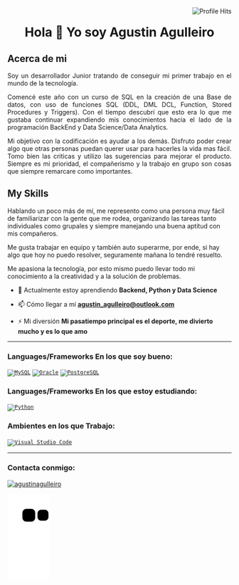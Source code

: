 <img align="right" alt="Profile Hits" src="https://komarev.com/ghpvc/?username=AgustinAgulleiro&label=Profile%20views&color=blue&style=flat">
<h1 align="center">Hola 👋 Yo soy Agustin Agulleiro</h1>
<h2>Acerca de mi </h2>

<p align="justify">Soy un desarrollador Junior tratando de conseguir mi primer trabajo en el mundo de la tecnología.</p>

<p align="justify">Comencé este año con un curso de SQL en la creación de una Base de datos, con uso de funciones SQL (DDL, DML DCL, Function, Stored Procedures y Triggers). Con el tiempo descubrí que esto era lo que me gustaba continuar expandiendo mis conocimientos hacia el lado de la programación BackEnd y Data Science/Data Analytics.</p>

<p align="justify">Mi objetivo con la codificación es ayudar a los demás. Disfruto poder crear algo que otras personas puedan querer usar para hacerles la vida mas fácil. Tomo bien las criticas y utilizo las sugerencias para mejorar el producto. Siempre es mi prioridad, el compañerismo y la trabajo en grupo son cosas que siempre remarcare como importantes.</p>

<p align="justify"></p>


## My Skills
Hablando un poco más de mí, me represento como una persona muy fácil de familiarizar con la gente que me rodea, organizando las tareas tanto individuales como grupales y siempre manejando una buena aptitud con mis compañeros.

Me gusta trabajar en equipo y también auto superarme, por ende, si hay algo que hoy no puedo resolver, seguramente mañana lo tendré resuelto.

Me apasiona la tecnología, por esto mismo puedo llevar todo mi conocimiento a la creatividad y a la solución de problemas.


- 🌱 Actualmente estoy aprendiendo **Backend, Python y Data Science**

- 📫 Cómo llegar a mí **agustin_agulleiro@outlook.com**

- ⚡ Mi diversión **Mi pasatiempo principal es el deporte, me divierto mucho y es lo que amo**

____

### Languages/Frameworks En los que soy bueno:

<code><a href="https://www.mysql.com"><img alt="MySQL" title="MySQL" src="https://user-images.githubusercontent.com/25181517/183896128-ec99105a-ec1a-4d85-b08b-1aa1620b2046.png" height="50"></a></code>
<code><a href="https://www.oracle.com/ar/"><img alt="Oracle" title="Oracle" src="https://user-images.githubusercontent.com/25181517/117208736-bdedc080-adf5-11eb-912f-61c7d43705f6.png" height="50"></a></code>
<code><a href="https://www.postgresql.org"><img alt="PostgreSQL" title="PostgreSQL" src="https://user-images.githubusercontent.com/25181517/117208740-bfb78400-adf5-11eb-97bb-09072b6bedfc.png" height="50"></a></code>

### Languages/Frameworks En los que estoy estudiando:

<code><a href="https://www.python.org"><img alt="Python" title="Python" src="https://user-images.githubusercontent.com/25181517/183423507-c056a6f9-1ba8-4312-a350-19bcbc5a8697.png" height="48"></a></code>

### Ambientes en los que Trabajo:

<code><a href="https://code.visualstudio.com"><img alt="Visual Studio Code" title="Visual Studio Code" src="https://user-images.githubusercontent.com/25181517/192108891-d86b6220-e232-423a-bf5f-90903e6887c3.png" height="46"></a></code>
____

<h3 align="left">Contacta conmigo:</h3>
<p align="left">
<a href="https://www.linkedin.com/in/agustin-agulleiro/" target="blank"><img align="center" src="https://raw.githubusercontent.com/rahuldkjain/github-profile-readme-generator/master/src/images/icons/Social/linked-in-alt.svg" alt="agustinagulleiro" height="30" width="40" /></a>
</p>

<img src="https://raw.githubusercontent.com/rafaballerini/rafaballerini/d1b5431fa68ce456a4f3d3db29f314634d5dea3a/github-contribution-grid-snake.svg"/>
